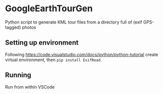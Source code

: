 # GoogleEarthTourGen
Python script to generate KML tour files from a directory full of (exif GPS-tagged) photos

## Setting up environment

Following https://code.visualstudio.com/docs/python/python-tutorial create virtual environment, then `pip install ExifRead`.

## Running

Run from within VSCode
